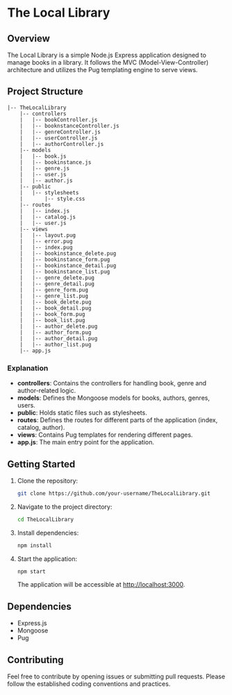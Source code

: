 # The Local Library

## Overview

The Local Library is a simple Node.js Express application designed to manage books in a library. It follows the MVC (Model-View-Controller) architecture and utilizes the Pug templating engine to serve views.

## Project Structure

```
|-- TheLocalLibrary
    |-- controllers
    |   |-- bookController.js
    |   |-- booknstanceController.js
    |   |-- genreController.js
    |   |-- userController.js
    |   |-- authorController.js
    |-- models
    |   |-- book.js
    |   |-- bookinstance.js
    |   |-- genre.js
    |   |-- user.js
    |   |-- author.js
    |-- public
    |   |-- stylesheets
    |       |-- style.css
    |-- routes
    |   |-- index.js
    |   |-- catalog.js
    |   |-- user.js
    |-- views
    |   |-- layout.pug
    |   |-- error.pug
    |   |-- index.pug
    |   |-- bookinstance_delete.pug
    |   |-- bookinstance_form.pug
    |   |-- bookinstance_detail.pug
    |   |-- bookinstance_list.pug
    |   |-- genre_delete.pug
    |   |-- genre_detail.pug
    |   |-- genre_form.pug
    |   |-- genre_list.pug
    |   |-- book_delete.pug
    |   |-- book_detail.pug
    |   |-- book_form.pug
    |   |-- book_list.pug
    |   |-- author_delete.pug
    |   |-- author_form.pug
    |   |-- author_detail.pug
    |   |-- author_list.pug
    |-- app.js
```

### Explanation

- **controllers**: Contains the controllers for handling book, genre and author-related logic.
- **models**: Defines the Mongoose models for books, authors, genres, users.
- **public**: Holds static files such as stylesheets.
- **routes**: Defines the routes for different parts of the application (index, catalog, author).
- **views**: Contains Pug templates for rendering different pages.
- **app.js**: The main entry point for the application.

## Getting Started

1. Clone the repository:

   ```bash
   git clone https://github.com/your-username/TheLocalLibrary.git
   ```

2. Navigate to the project directory:

   ```bash
   cd TheLocalLibrary
   ```

3. Install dependencies:

   ```bash
   npm install
   ```

4. Start the application:

   ```bash
   npm start
   ```

   The application will be accessible at [http://localhost:3000](http://localhost:3000).

## Dependencies

- Express.js
- Mongoose
- Pug

## Contributing

Feel free to contribute by opening issues or submitting pull requests. Please follow the established coding conventions and practices.
